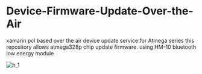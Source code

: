 # Device-Firmware-Update-Over-the-Air
 xamarin pcl based over the air device update service for Atmega series
 this repository allows atmega328p chip update firmware. 
 using HM-10 bluetooth low energy module 

![h_1](https://user-images.githubusercontent.com/18028933/39955746-1b2469e4-55dd-11e8-8578-43fef2bacea5.png)

